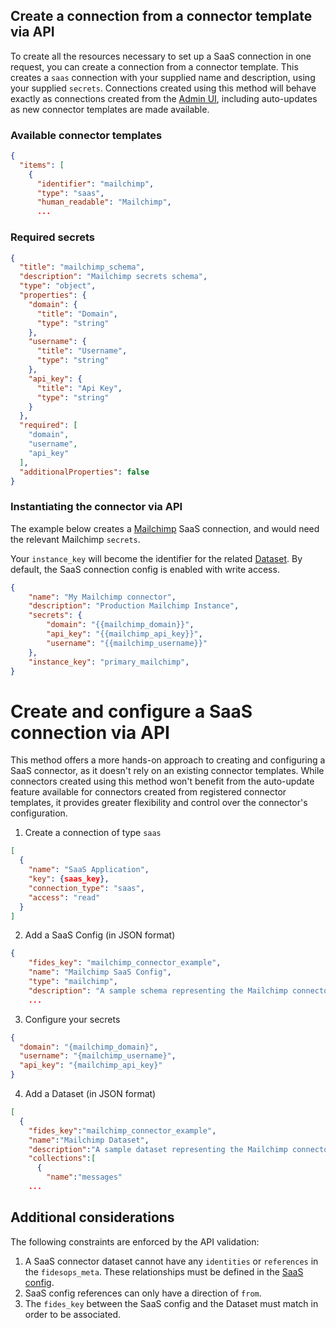 ## Create a connection from a connector template via API

To create all the resources necessary to set up a SaaS connection in one request, you can create a connection from
a connector template. This creates a `saas` connection with your supplied name and description, using your supplied `secrets`. Connections created using this method will behave exactly as connections created from the [Admin UI](../configuring_connectors), including auto-updates as new connector templates are made available.

### Available connector templates

```json filename="GET /api/v1/connection_type?system_type=saas"
{
  "items": [
    {
      "identifier": "mailchimp",
      "type": "saas",
      "human_readable": "Mailchimp",
      ...
```

### Required secrets

```json filename="GET /api/v1/connection_type/mailchimp/secret"
{
  "title": "mailchimp_schema",
  "description": "Mailchimp secrets schema",
  "type": "object",
  "properties": {
    "domain": {
      "title": "Domain",
      "type": "string"
    },
    "username": {
      "title": "Username",
      "type": "string"
    },
    "api_key": {
      "title": "Api Key",
      "type": "string"
    }
  },
  "required": [
    "domain",
    "username",
    "api_key"
  ],
  "additionalProperties": false
}
```

### Instantiating the connector via API

The example below creates a [Mailchimp](../available_connectors/mailchimp) SaaS connection, and would need the relevant Mailchimp `secrets`.

Your `instance_key` will become the identifier for the related [Dataset](../../dsr_quickstart/dsr_support/datasets). By default, the SaaS connection config is enabled with write access.

```json filename="POST /connection/instantiate/mailchimp"
{
    "name": "My Mailchimp connector",
    "description": "Production Mailchimp Instance",
    "secrets": {
        "domain": "{{mailchimp_domain}}",
        "api_key": "{{mailchimp_api_key}}",
        "username": "{{mailchimp_username}}"
    },
    "instance_key": "primary_mailchimp",
}
```

# Create and configure a SaaS connection via API

This method offers a more hands-on approach to creating and configuring a SaaS connector, as it doesn't rely on an existing connector templates. While connectors created using this method won't benefit from the auto-update feature available for connectors created from registered connector templates, it provides greater flexibility and control over the connector's configuration.

1. Create a connection of type `saas`

```json filename="PATCH /api/v1/connection"
[
  {
    "name": "SaaS Application",
    "key": {saas_key},
    "connection_type": "saas",
    "access": "read"
  }
]
```

2. Add a SaaS Config (in JSON format)

```json filename="PATCH /api/v1/connection/{saas_key}/saas_config"
{
    "fides_key": "mailchimp_connector_example",
    "name": "Mailchimp SaaS Config",
    "type": "mailchimp",
    "description": "A sample schema representing the Mailchimp connector for fides"
    ...
```

3. Configure your secrets

```json filename="PUT /api/v1/connection/{saas_key}/secret"
{
  "domain": "{mailchimp_domain}",
  "username": "{mailchimp_username}",
  "api_key": "{mailchimp_api_key}"
}
```

4. Add a Dataset (in JSON format)

```json filename="PUT /api/v1/connection/{saas_key}/dataset"
[
  {
    "fides_key":"mailchimp_connector_example",
    "name":"Mailchimp Dataset",
    "description":"A sample dataset representing the Mailchimp connector for fidesops",
    "collections":[
      {
        "name":"messages"
    ...
```

## Additional considerations

The following constraints are enforced by the API validation:

1. A SaaS connector dataset cannot have any `identities` or `references` in the `fidesops_meta`. These relationships must be defined in the [SaaS config](../advanced_configuration/saas_configuration).
2. SaaS config references can only have a direction of `from`.
3. The `fides_key` between the SaaS config and the Dataset must match in order to be associated.
